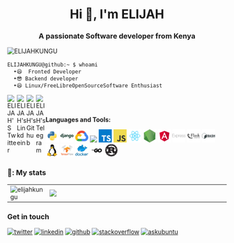 <h1 align="center">Hi 👋, I'm ELIJAH </h1>
<h3 align="center">A passionate Software developer from Kenya</h3>


<p align="left"> <img src="https://komarev.com/ghpvc/?username=ELIJAHKUNGU&label=Profile%20views&color=0e75b6&style=flat" alt="ELIJAHKUNGU" /> </p>

```cli
ELIJAHKUNGU@github:~ $ whoami
  •😆  Fronted Developer
  •😎 Backend developer
  •😆 Linux/FreeLibreOpenSourceSoftware Enthusiast
```
<a href="https://twitter.com/ELIJAHKUNGU">
  <img align="left" alt="ELIJAH'S Twitter" width="22px" src="https://cdn.jsdelivr.net/npm/simple-icons@v3/icons/twitter.svg" />
</a>
<a href="https://linkedin.com/in/ELIJAHKUNGU">
  <img align="left" alt="ELIJAH's Linkdein" width="22px" src="https://cdn.jsdelivr.net/npm/simple-icons@v3/icons/linkedin.svg" />
</a>
<a href="https://github.com/ELIJAHKUNGU">
  <img align="left" alt="ELIJAH's Github" width="22px" src="https://cdn.jsdelivr.net/npm/simple-icons@v3/icons/github.svg" />
</a>
<a href="https://t.me/ELIJAHKUNGU">
  <img align="left" alt="ELIJAH's Telegram" width="22px" src="https://cdn.jsdelivr.net/npm/simple-icons@v3/icons/telegram.svg" />
</a>

<br/>
<br/>




**Languages and Tools:**  

<code><img height="30" src="https://raw.githubusercontent.com/github/explore/80688e429a7d4ef2fca1e82350fe8e3517d3494d/topics/python/python.png"></code>
<code><img height="30" src="https://raw.githubusercontent.com/github/explore/80688e429a7d4ef2fca1e82350fe8e3517d3494d/topics/django/django.png"></code>
<code><img height="30" src="https://raw.githubusercontent.com/github/explore/62b74b4ac11782e90fa7c275d62ad1a2855d403d/topics/google-cloud/google-cloud.png"></code>
<code><img height="30" src="https://camo.githubusercontent.com/9524913c8527def8ce119eab41a08b29a4e6b6ed71abdd5ab351222458d757d1/68747470733a2f2f75706c6f61642e77696b696d656469612e6f72672f77696b6970656469612f636f6d6d6f6e732f7468756d622f342f34622f426173685f4c6f676f5f436f6c6f7265642e7376672f3132303070782d426173685f4c6f676f5f436f6c6f7265642e7376672e706e67"></code>
<code><img height="30" src="https://raw.githubusercontent.com/github/explore/80688e429a7d4ef2fca1e82350fe8e3517d3494d/topics/typescript/typescript.png"></code>
<code><img height="30" src="https://raw.githubusercontent.com/github/explore/80688e429a7d4ef2fca1e82350fe8e3517d3494d/topics/javascript/javascript.png"></code>
<code><img height="30" src="https://raw.githubusercontent.com/github/explore/80688e429a7d4ef2fca1e82350fe8e3517d3494d/topics/react/react.png"></code>
<code><img height="30" src="https://raw.githubusercontent.com/github/explore/80688e429a7d4ef2fca1e82350fe8e3517d3494d/topics/nodejs/nodejs.png"></code>
<code><img height="30" src="https://raw.githubusercontent.com/github/explore/80688e429a7d4ef2fca1e82350fe8e3517d3494d/topics/angular/angular.png"></code>
<code><img height="30" src="https://raw.githubusercontent.com/github/explore/80688e429a7d4ef2fca1e82350fe8e3517d3494d/topics/express/express.png"></code>
<code><img height="30" src="https://raw.githubusercontent.com/github/explore/80688e429a7d4ef2fca1e82350fe8e3517d3494d/topics/flask/flask.png"></code>
<code><img height="30" src="https://raw.githubusercontent.com/github/explore/80688e429a7d4ef2fca1e82350fe8e3517d3494d/topics/bash/bash.png"></code>
<code><img height="30" src="https://raw.githubusercontent.com/github/explore/80688e429a7d4ef2fca1e82350fe8e3517d3494d/topics/linux/linux.png"></code>
<code><img height="30" src="https://raw.githubusercontent.com/github/explore/80688e429a7d4ef2fca1e82350fe8e3517d3494d/topics/tensorflow/tensorflow.png"></code>
<code><img height="30" src="https://raw.githubusercontent.com/github/explore/80688e429a7d4ef2fca1e82350fe8e3517d3494d/topics/docker/docker.png"></code>
<code><img height="30" src="https://raw.githubusercontent.com/github/explore/80688e429a7d4ef2fca1e82350fe8e3517d3494d/topics/go/go.png"></code>
<code><img height="30" src="https://raw.githubusercontent.com/github/explore/80688e429a7d4ef2fca1e82350fe8e3517d3494d/topics/rust/rust.png"></code>

### 🔏: My stats
<!--   <table>
  <tr>
    <a href="https://wakatime.com/@031f0010-ed93-450d-86db-77e0f90e1bae"><img src="https://wakatime.com/badge/user/031f0010-ed93-450d-86db-77e0f90e1bae.svg" alt="Total time coded since Jul 30 2021" /></a>
  </tr>
  <tr>
      <td><img width="380px" align="left" src="https://github-readme-stats.vercel.app/api?username=ELIJAHKUNGU&show_icons=true&count_private=true&include_all_commits=true&theme=tokyonight"/></td>
    <td><img width="400px" align="right" src="https://github-readme-streak-stats.herokuapp.com/?user=ELIJAHKUNGU&show_icons=true&locale=en&layout=compact&theme=tokyonight"/></td>
  
  </tr>   
</table> -->



<table>
  <tr>
    <td><img width="400px" src="https://github-readme-stats.vercel.app/api?username=elijahkungu&show_icons=true&locale=en" alt="elijahkungu" /></td>
    <td><img width="400px" align="left" src="https://github-readme-stats.vercel.app/api/top-langs/?username=ELIJAHKUNGU&langs_count=10&layout=compact"/></td>
    <td><img width="400px" src="https://github-readme-streak-stats.herokuapp.com/?user=elijahkungu&" alt="elijahkungu" /><td/>
  </tr>
</table>

### Get in touch
<p>
  <a href="https://twitter.com/ELIJAHKUNGU"><img src="https://img.icons8.com/color/50/111111/twitter-squared.png" alt="twitter"/></a>
  <a href="https://www.linkedin.com/in/ELIJAHKUNGU"><img src="https://img.icons8.com/color/50/111111/linkedin.png" alt="linkedin"/></a>
  <a href="https://www.github.com/ELIJAHKUNGU"><img src="https://img.icons8.com/color/50/111111/github.png" alt="github"/></a>
  <a href="https://stackoverflow.com/users/"><img src="https://img.icons8.com/color/50/000000/stackoverflow.png" alt="stackoverflow"/></a>
  <a href="https://askubuntu.com/users/"><img width="50px" src="https://cdn.sstatic.net/Sites/askubuntu/Img/apple-touch-icon@2.png?v=c492c9229955" alt="askubuntu"/></a>
</p>
 
 </p>

 
 
<!-- <p><img align="left" src="https://github-readme-stats.vercel.app/api/top-langs?username=elijahkungu&show_icons=true&locale=en&layout=compact" alt="elijahkungu" /></p>

<p>&nbsp;<img align="center" src="https://github-readme-stats.vercel.app/api?username=elijahkungu&show_icons=true&locale=en" alt="elijahkungu" /></p>

<p><img align="center" src="https://github-readme-streak-stats.herokuapp.com/?user=elijahkungu&" alt="elijahkungu" /></p> -->
